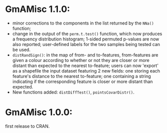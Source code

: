 # GmAMisc 1.1.0:

* minor corrections to the components in the list returned by the `NNa()` function; 
* change in the output of the `perm.t.test()` function, which now produces a frequency distribution histogram; 1-sided permuted p-values are now also reported; user-defined labels for the two samples being tested can be used.
* `distRandSign()`: in the map of from- and to-features, from-features are given a colour according to whether or not they are closer or more distant than expected to the nearest to-feature; users can now 'export' as a shapefile the input dataset featuring 2 new fields: one storing each feature's distance to the nearest to-feature; one containing a string indicating if the corresponding feature is closer or more distant than expected.
* New functions added: `distDiffTest()`, `pointsCovarDistr()`.

# GmAMisc 1.0.0:

first release to CRAN.

